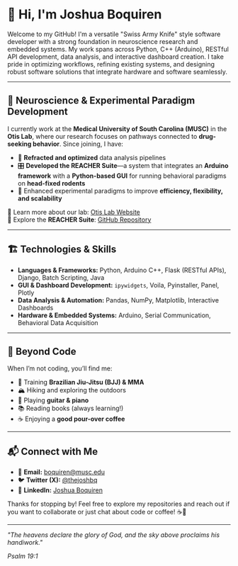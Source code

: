 # 👋 Hi, I'm Joshua Boquiren  

Welcome to my GitHub! I'm a versatile "Swiss Army Knife" style software developer with a strong foundation in neuroscience research and embedded systems. My work spans across Python, C++ (Arduino), RESTful API development, data analysis, and interactive dashboard creation. I take pride in optimizing workflows, refining existing systems, and designing robust software solutions that integrate hardware and software seamlessly.  

---

## 🧠 Neuroscience & Experimental Paradigm Development  

I currently work at the **Medical University of South Carolina (MUSC)** in the **Otis Lab**, where our research focuses on pathways connected to **drug-seeking behavior**. Since joining, I have:  

- 🔬 **Refracted and optimized** data analysis pipelines  
- 🎛 **Developed the REACHER Suite**—a system that integrates an **Arduino framework** with a **Python-based GUI** for running behavioral paradigms on **head-fixed rodents**  
- 🚀 Enhanced experimental paradigms to improve **efficiency, flexibility, and scalability**  

🔗 Learn more about our lab: [Otis Lab Website](https://www.otis-lab.org/)  
🔗 Explore the **REACHER Suite**: [GitHub Repository](https://github.com/LogisTechLLC/REACHER-Suite)  

---

## 🏗️ Technologies & Skills  

- **Languages & Frameworks:** Python, Arduino C++, Flask (RESTful APIs), Django, Batch Scripting, Java 
- **GUI & Dashboard Development:** `ipywidgets`, Voila, Pyinstaller, Panel, Plotly
- **Data Analysis & Automation:** Pandas, NumPy, Matplotlib, Interactive Dashboards  
- **Hardware & Embedded Systems:** Arduino, Serial Communication, Behavioral Data Acquisition  

---

## 🥋 Beyond Code  

When I’m not coding, you’ll find me:  

- 🥋 Training **Brazilian Jiu-Jitsu (BJJ) & MMA**  
- 🏔 Hiking and exploring the outdoors  
- 🎸 Playing **guitar & piano**  
- 📚 Reading books (always learning!)  
- ☕ Enjoying a **good pour-over coffee**  

---

## 📬 Connect with Me  

- 📧 **Email:** boquiren@musc.edu  
- 🐦 **Twitter (X):** [@thejoshbq](https://twitter.com/thejoshbq)  
- 💼 **LinkedIn:** [Joshua Boquiren](https://www.linkedin.com/in/joshua-boquiren)  

Thanks for stopping by! Feel free to explore my repositories and reach out if you want to collaborate or just chat about code or coffee! ☕🚀  

---
*"The heavens declare the glory of God, and the sky above proclaims his handiwork."*

*Psalm 19:1*
